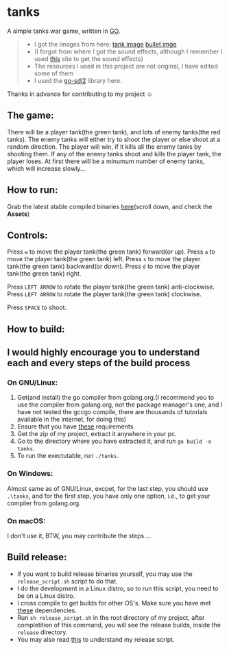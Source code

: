 # tanks
A simple tanks war game, written in [GO](https://golang.org/).

> - I got the images from here:
[tank image](https://opengameart.org/content/pixel-tank)
[bullet imge](https://opengameart.org/content/bullet-symbol)
> - (I forgot from where I got the sound effects, although I remember I used [this](https://opengameart.org) site to get the sound effects)
> - The resources I used in this project are not original, I have edited some of them
> - I used the [go-sdl2](https://godoc.org/github.com/veandco/go-sdl2) library here.

Thanks in advance for contributing to my project :relaxed:

## The game:
There will be a player tank(the green tank), and lots of enemy tanks(the red tanks).
The enemy tanks will either try to shoot the player or else shoot at a random direction.
The player will win, if it kills all the enemy tanks by shooting them.
If any of the enemy tanks shoot and kills the player tank, the player loses.
At first there will be a minumum number of enemy tanks, which will increase slowly...

## How to run:
Grab the latest stable compiled binaries [here](https://github.com/dev-abir/tanks/releases/latest)(scroll down, and check the **Assets**)

## Controls:
Press `w` to move the player tank(the green tank) forward(or up).
Press `a` to move the player tank(the green tank) left.
Press `s` to move the player tank(the green tank) backward(or down).
Press `d` to move the player tank(the green tank) right.

Press `LEFT ARROW` to rotate the player tank(the green tank) anti-clockwise.
Press `LEFT ARROW` to rotate the player tank(the green tank) clockwise.

Press `SPACE` to shoot.

## How to build:
**I would highly encourage you to understand each and every steps of the build process**
---

### On GNU/Linux:
1. Get(and install) the go compiler from golang.org.(I recommend you to use the compiler from golang.org, not the package manager's one, and I have not tested the gccgo compile, there are thousands of tutorials available in the internet, for doing this)
2. Ensure that you have [these](https://github.com/veandco/go-sdl2#requirements) requirements.
3. Get the zip of my project, extract it anywhere in your pc.
4. Go to the directory where you have extracted it, and run `go build -o tanks`.
5. To run the exectutable, run `./tanks`.

### On Windows:
Almost same as of GNU/Linux, excpet, for the last step, you should use `.\tanks`, and for the first step, you have only one option, i.e., to get your compiler from golang.org.

### On macOS:
I don't use it, BTW, you may contribute the steps....

## Build release:
- If you want to build release binaries yourself, you may use the `release_script.sh` script to do that.
- I do the development in a Linux distro, so to run this script, you need to be on a Linux distro.
- I cross compile to get builds for other OS's. Make sure you have met [these](https://github.com/veandco/go-sdl2#cross-compiling) dependencies.
- Run `sh release_script.sh` in the root directory of my project, after completition of this command, you will see the release builds, inside the `release` directory.
- You may also read [this](https://github.com/veandco/go-sdl2#static-compilation) to understand my release script.
